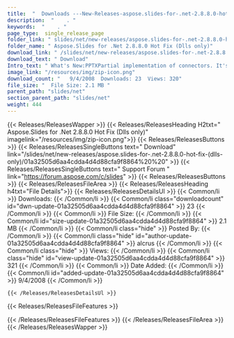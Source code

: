 ```yaml
---
title:  "  Downloads ---New-Releases-aspose.slides-for-.net-2.8.8.0-hot-fix-(dlls-only) . " 
description:  "    . " 
keywords:  "    . " 
page_type:  single_release_page
folder_link: " slides/net/new-releases/aspose.slides-for-.net-2.8.8.0-hot-fix-(dlls-only)/"
folder_name: " Aspose.Slides for .Net 2.8.8.0 Hot Fix (Dlls only)"
download_link: " /slides/net/new-releases/aspose.slides-for-.net-2.8.8.0-hot-fix-(dlls-only)/01a32505d6aa4cdda4d4d88cfa9f8864"
download_text: " Download"
Intro_text: " What's New:PPTXPartial implementation of connectors. It's possible to read, writ..."
image_link: "/resources/img/zip-icon.png"
download_count: "   9/4/2008  Downloads: 23  Views: 320"
file_size: "  File Size: 2.1 MB "
parent_path: "slides/net"
section_parent_path: "slides/net"
weight: 444
---
```


{{< Releases/ReleasesWapper >}}
  {{< Releases/ReleasesHeading H2txt=" Aspose.Slides for .Net 2.8.8.0 Hot Fix (Dlls only)" imagelink="/resources/img/zip-icon.png">}}
  {{< Releases/ReleasesButtons >}}
    {{< Releases/ReleasesSingleButtons text=" Download" link="/slides/net/new-releases/aspose.slides-for-.net-2.8.8.0-hot-fix-(dlls-only)/01a32505d6aa4cdda4d4d88cfa9f8864%20%20" >}}
    {{< Releases/ReleasesSingleButtons text=" Support Forum " link="https://forum.aspose.com/c/slides" >}}
  {{< Releases/ReleasesButtons >}}
  {{< Releases/ReleasesFileArea >}}
    {{< Releases/ReleasesHeading h4txt="File Details">}}
    {{< Releases/ReleasesDetailsUl >}}
            {{< Common/li  >}} Downloads: {{< /Common/li >}} 
      {{< Common/li class="downloadcount" id="dwn-update-01a32505d6aa4cdda4d4d88cfa9f8864" >}} 23 {{< /Common/li >}} 
      {{< Common/li  >}} File Size: {{< /Common/li >}} 
      {{< Common/li id="size-update-01a32505d6aa4cdda4d4d88cfa9f8864" >}} 2.1 MB {{< /Common/li >}} 
      {{< Common/li  class="hide" >}} Posted By: {{< /Common/li >}} 
      {{< Common/li class="hide" id="author-update-01a32505d6aa4cdda4d4d88cfa9f8864" >}} alcrus {{< /Common/li >}} 
      {{< Common/li class="hide"  >}} Views: {{< /Common/li >}} 
      {{< Common/li class="hide" id="view-update-01a32505d6aa4cdda4d4d88cfa9f8864" >}} 321 {{< /Common/li >}} 
      {{< Common/li  >}} Date Added: {{< /Common/li >}} 
      {{< Common/li id="added-update-01a32505d6aa4cdda4d4d88cfa9f8864" >}} 9/4/2008 {{< /Common/li >}} 

    {{< /Releases/ReleasesDetailsUl >}}

  {{< Releases/ReleasesFileFeatures >}}
      
  {{< /Releases/ReleasesFileFeatures >}}
 {{< /Releases/ReleasesFileArea >}}
{{< /Releases/ReleasesWapper >}}


